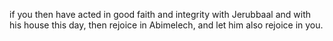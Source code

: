 if you then have acted in good faith and integrity with Jerubbaal and with his house this day, then rejoice in Abimelech, and let him also rejoice in you.
